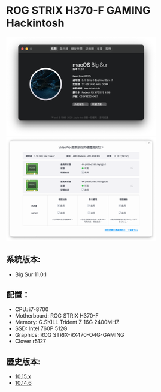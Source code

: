 # ROG STRIX H370-F GAMING Hackintosh

<img src="./Img/001.png" alt="drawing" width="400"/>
<img src="./Img/002.png" alt="drawing" width="400"/>

## 系統版本:
- Big Sur 11.0.1

## 配置：
- CPU: i7-8700
- Motherboard: ROG STRIX H370-F
- Memory: G.SKILL Trident Z 16G 2400MHZ
- SSD: Intel 760P 512G
- Graphics: ROG STRIX-RX470-O4G-GAMING
- Clover r5127

## 歷史版本:
- [10.15.x](https://github.com/ChengYen-Tang/ROG-STRIX-H370-F-GAMING-Hackintosh/tree/4a6dbf9703a9e7387d2796bfa0283a211f32d45f)
- [10.14.6](https://github.com/ChengYen-Tang/ROG-STRIX-H370-F-GAMING-Hackintosh/tree/2c2ffbc8561eb157fc95d8c7d39116bd3a8252b9)
